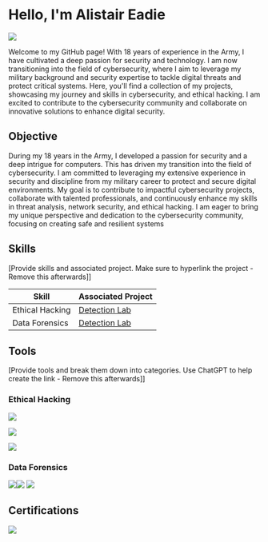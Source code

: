 # Hello, I'm Alistair Eadie
<a href="https://www.linkedin.com/in/alistair-eadie-83718b33"><img src="https://img.shields.io/badge/-LinkedIn-0072b1?&style=for-the-badge&logo=linkedin&logoColor=white" /></a>




Welcome to my GitHub page! With 18 years of experience in the Army, I have cultivated a deep passion for security and technology. I am now transitioning into the field of cybersecurity, where I aim to leverage my military background and security expertise to tackle digital threats and protect critical systems. Here, you'll find a collection of my projects, showcasing my journey and skills in cybersecurity, and ethical hacking. I am excited to contribute to the cybersecurity community and collaborate on innovative solutions to enhance digital security.

## Objective


During my 18 years in the Army, I developed a passion for security and a deep intrigue for computers. This has driven my transition into the field of cybersecurity. I am committed to leveraging my extensive experience in security and discipline from my military career to protect and secure digital environments. My goal is to contribute to impactful cybersecurity projects, collaborate with talented professionals, and continuously enhance my skills in threat analysis, network security, and ethical hacking. I am eager to bring my unique perspective and dedication to the cybersecurity community, focusing on creating safe and resilient systems

## Skills
[Provide skills and associated project. Make sure to hyperlink the project - Remove this afterwards]]

| Skill                                         | Associated Project         |
|-----------------------------------------------|----------------------------|
| Ethical Hacking          | <a href="https://google.com">Detection Lab</a>|
| Data Forensics| <a href="https://google.com">Detection Lab</a>|


## Tools
[Provide tools and break them down into categories. Use ChatGPT to help create the link - Remove this afterwards]]

### Ethical Hacking
<div>
    <a href="https://www.metasploit.com"><img src="https://img.shields.io/badge/-Metasploit-1679A7?&style=for-the-badge&logo=Metasploit&logoColor=white" /></a>

  <a href="https://www.kali.org"><img src="https://img.shields.io/badge/-Kali%20Linux-1679A7?&style=for-the-badge&logo=Kali%20Linux&logoColor=white" /></a>



<a href="https://nmap.org"><img src="https://img.shields.io/badge/-Nmap-1679A7?&style=for-the-badge&logo=Nmap&logoColor=white" /></a>


</div>

### Data Forensics
<div>
    <img src="https://img.shields.io/badge/-Wireshark-1679A7?&style=for-the-badge&logo=Wireshark&logoColor=white" 
  <a href="https://www.autopsy.com"><img src="https://img.shields.io/badge/-Autopsy-1679A7?&style=for-the-badge&logo=Autopsy&logoColor=white" /></a>
<a href="https://www.netresec.com/?page=NetworkMiner"><img src="https://img.shields.io/badge/-Network%20Miner-1679A7?&style=for-the-badge&logo=NetworkMiner&logoColor=white" /></a>

</div>



## Certifications

<div>
<img src="https://img.shields.io/badge/-NPA%20Ethical%20Hacking-FF0000?&style=for-the-badge&logo=CompTIA&logoColor=white" />

</div>
